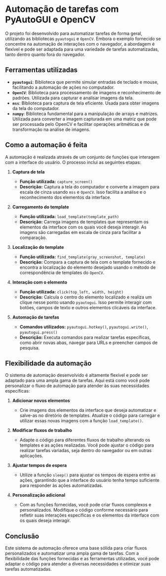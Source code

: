 # Automação de tarefas com PyAutoGUI e OpenCV

O projeto foi desenvolvido para automatizar tarefas de forma geral, utilizando as bibliotecas `pyautogui` e `OpenCV`. Embora o exemplo fornecido se concentre na automação de interações com o navegador, a abordagem é flexível e pode ser adaptada para uma variedade de tarefas automatizadas, tanto dentro quanto fora do navegador.

## Ferramentas utilizadas

- **`pyautogui`**: Biblioteca que permite simular entradas de teclado e mouse, facilitando a automação de ações no computador.
- **`OpenCV`**: Biblioteca para processamento de imagens e reconhecimento de padrões. Utilizada para capturar e analisar imagens da tela.
- **`mss`**: Biblioteca para captura de tela eficiente. Usada para obter imagens da tela do computador.
- **`numpy`**: Biblioteca fundamental para a manipulação de arrays e matrizes. Utilizada para converter a imagem capturada em uma matriz que pode ser processada pelo OpenCV e facilitar operações aritméticas e de transformação na análise de imagens.

## Como a automação é feita

A automação é realizada através de um conjunto de funções que interagem com a interface do usuário. O processo inclui as seguintes etapas:

1. **Captura de tela**
   - **Função utilizada:** `capture_screen()`
   - **Descrição:** Captura a tela do computador e converte a imagem para escala de cinza usando `mss` e `OpenCV`. Isso facilita a análise e o reconhecimento dos elementos da interface.

2. **Carregamento do template**
   - **Função utilizada:** `load_template(template_path)`
   - **Descrição:** Carrega imagens de templates que representam os elementos da interface com os quais você deseja interagir. As imagens são carregadas em escala de cinza para facilitar a comparação.

3. **Localização do template**
   - **Função utilizada:** `find_template(gray_screenshot, template)`
   - **Descrição:** Compara a captura de tela com o template fornecido e encontra a localização do elemento desejado usando o método de correspondência de templates do `OpenCV`.

4. **Interação com o elemento**
   - **Função utilizada:** `click(top_left, width, height)`
   - **Descrição:** Calcula o centro do elemento localizado e realiza um clique nesse ponto usando `pyautogui`. Isso permite interagir com botões, campos de texto e outros elementos clicáveis da interface.

5. **Automação de tarefas**
   - **Comandos utilizados:** `pyautogui.hotkey()`, `pyautogui.write()`, `pyautogui.press()`
   - **Descrição:** Executa comandos para realizar tarefas específicas, como abrir novas abas, navegar para URLs e preencher campos de pesquisa.

## Flexibilidade da automação

O sistema de automação desenvolvido é altamente flexível e pode ser adaptado para uma ampla gama de tarefas. Aqui está como você pode personalizar o fluxo de automação para atender às suas necessidades específicas:

1. **Adicionar novos elementos**
   - Crie imagens dos elementos da interface que deseja automatizar e salve-as no diretório de templates. Atualize o código para carregar e utilizar essas novas imagens com a função `load_template()`.

2. **Modificar fluxos de trabalho**
   - Adapte o código para diferentes fluxos de trabalho alterando os templates e as ações realizadas. Você pode ajustar o código para realizar tarefas variadas, seja dentro do navegador ou em outras aplicações.

3. **Ajustar tempos de espera**
   - Utilize a função `sleep()` para ajustar os tempos de espera entre as ações, garantindo que a interface do usuário tenha tempo suficiente para responder às ações automatizadas.

4. **Personalização adicional**
   - Com as funções fornecidas, você pode criar fluxos complexos e personalizados. Modifique o código conforme necessário para refletir suas interações específicas e os elementos da interface com os quais deseja interagir.

## Conclusão

Este sistema de automação oferece uma base sólida para criar fluxos personalizados e automatizar uma ampla gama de tarefas. Com a flexibilidade das funções fornecidas e as ferramentas utilizadas, você pode adaptar o código para atender a diversas necessidades e otimizar suas tarefas automatizadas.
